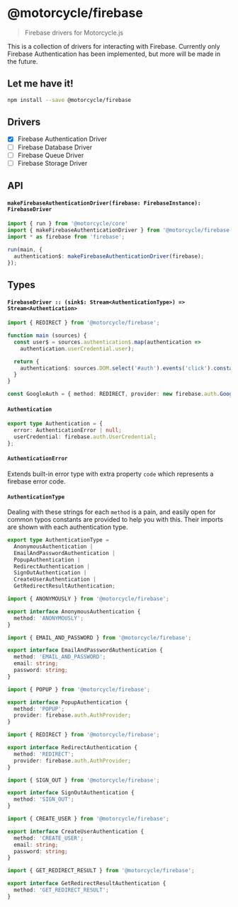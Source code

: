 # @motorcycle/firebase

> Firebase drivers for Motorcycle.js

This is a collection of drivers for interacting with Firebase. Currently only
Firebase Authentication has been implemented, but more will be made in the future.

## Let me have it!
```sh
npm install --save @motorcycle/firebase
```

## Drivers

- [x] Firebase Authentication Driver
- [ ] Firebase Database Driver
- [ ] Firebase Queue Driver
- [ ] Firebase Storage Driver

## API

#### `makeFirebaseAuthenticationDriver(firebase: FirebaseInstance): FirebaseDriver`

```typescript
import { run } from '@motorcycle/core'
import { makeFirebaseAuthenticationDriver } from '@motorcycle/firebase'
import * as firebase from 'firebase';

run(main, {
  authentication$: makeFirebaseAuthenticationDriver(firebase);
});
```

## Types

#### `FirebaseDriver :: (sink$: Stream<AuthenticationType>) => Stream<Authentication>`

```typescript
import { REDIRECT } from '@motorcycle/firebase';

function main (sources) {
  const user$ = sources.authentication$.map(authentication =>
    authentication.userCredential.user);

  return {
    authentication$: sources.DOM.select('#auth').events('click').constant(GoogleAuth)
  }
}

const GoogleAuth = { method: REDIRECT, provider: new firebase.auth.GoogleProvider() }
```

#### `Authentication`

```typescript
export type Authentication = {
  error: AuthenticationError | null;
  userCredential: firebase.auth.UserCredential;
};
```

#### `AuthenticationError`

Extends built-in error type with extra property `code` which represents a
firebase error code.

#### `AuthenticationType`

Dealing with these strings for each `method` is a pain, and easily
open for common typos constants are provided to help you with this. Their
imports are shown with each authentication type.

```typescript
export type AuthenticationType =
  AnonymousAuthentication |
  EmailAndPasswordAuthentication |
  PopupAuthentication |
  RedirectAuthentication |
  SignOutAuthentication |
  CreateUserAuthentication |
  GetRedirectResultAuthentication;

import { ANONYMOUSLY } from '@motorcycle/firebase';

export interface AnonymousAuthentication {
  method: 'ANONYMOUSLY';
}

import { EMAIL_AND_PASSWORD } from '@motorcycle/firebase';

export interface EmailAndPasswordAuthentication {
  method: 'EMAIL_AND_PASSWORD';
  email: string;
  password: string;
}

import { POPUP } from '@motorcycle/firebase';

export interface PopupAuthentication {
  method: 'POPUP';
  provider: firebase.auth.AuthProvider;
}

import { REDIRECT } from '@motorcycle/firebase';

export interface RedirectAuthentication {
  method: 'REDIRECT';
  provider: firebase.auth.AuthProvider;
}

import { SIGN_OUT } from '@motorcycle/firebase';

export interface SignOutAuthentication {
  method: 'SIGN_OUT';
}

import { CREATE_USER } from '@motorcycle/firebase';

export interface CreateUserAuthentication {
  method: 'CREATE_USER';
  email: string;
  password: string;
}

import { GET_REDIRECT_RESULT } from '@motorcycle/firebase';

export interface GetRedirectResultAuthentication {
  method: 'GET_REDIRECT_RESULT';
}
```